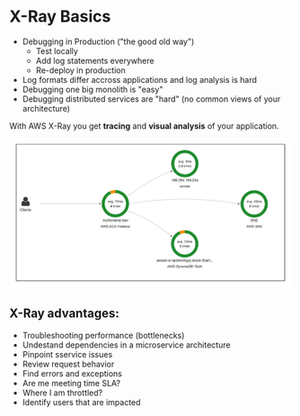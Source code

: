 # X-Ray Basics

- Debugging in Production ("the good old way")
    - Test locally
    - Add log statements everywhere
    - Re-deploy in production
- Log formats differ accross applications and log analysis is hard
- Debugging one big monolith is "easy"
- Debugging distributed services are "hard" (no common views of your architecture)

With AWS X-Ray you get **tracing** and **visual analysis** of your application.

![X-Ray Visual Analysis](../../images/monitoring/x-ray_visual_analysis.png)

## X-Ray advantages:

- Troubleshooting performance (bottlenecks)
- Undestand dependencies in a microservice architecture
- Pinpoint sservice issues
- Review request behavior
- Find errors and exceptions
- Are me meeting time SLA?
- Where I am throttled?
- Identify users that are impacted

